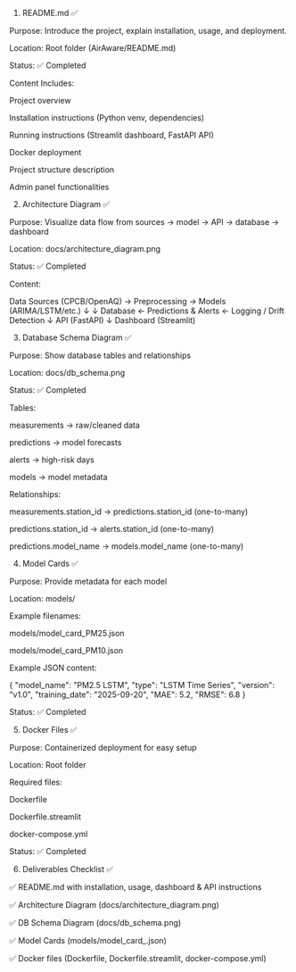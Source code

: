 1. README.md ✅

Purpose: Introduce the project, explain installation, usage, and deployment.

Location: Root folder (AirAware/README.md)

Status: ✅ Completed

Content Includes:

Project overview

Installation instructions (Python venv, dependencies)

Running instructions (Streamlit dashboard, FastAPI API)

Docker deployment

Project structure description

Admin panel functionalities

2. Architecture Diagram ✅

Purpose: Visualize data flow from sources → model → API → database → dashboard

Location: docs/architecture_diagram.png

Status: ✅ Completed

Content:

Data Sources (CPCB/OpenAQ) → Preprocessing → Models (ARIMA/LSTM/etc.)
     ↓                                   ↓
   Database ← Predictions & Alerts ← Logging / Drift Detection
     ↓
   API (FastAPI)
     ↓
   Dashboard (Streamlit)

3. Database Schema Diagram ✅

Purpose: Show database tables and relationships

Location: docs/db_schema.png

Status: ✅ Completed

Tables:

measurements → raw/cleaned data

predictions → model forecasts

alerts → high-risk days

models → model metadata

Relationships:

measurements.station_id → predictions.station_id (one-to-many)

predictions.station_id → alerts.station_id (one-to-many)

predictions.model_name → models.model_name (one-to-many)

4. Model Cards ✅

Purpose: Provide metadata for each model

Location: models/

Example filenames:

models/model_card_PM25.json

models/model_card_PM10.json

Example JSON content:

{
  "model_name": "PM2.5 LSTM",
  "type": "LSTM Time Series",
  "version": "v1.0",
  "training_date": "2025-09-20",
  "MAE": 5.2,
  "RMSE": 6.8
}


Status: ✅ Completed

5. Docker Files ✅

Purpose: Containerized deployment for easy setup

Location: Root folder

Required files:

Dockerfile

Dockerfile.streamlit

docker-compose.yml

Status: ✅ Completed

6. Deliverables Checklist ✅

✅ README.md with installation, usage, dashboard & API instructions

✅ Architecture Diagram (docs/architecture_diagram.png)

✅ DB Schema Diagram (docs/db_schema.png)

✅ Model Cards (models/model_card_<pollutant>.json)

✅ Docker files (Dockerfile, Dockerfile.streamlit, docker-compose.yml)
